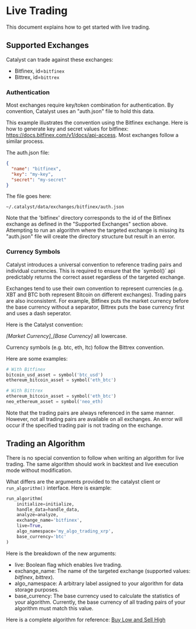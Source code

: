 <h1>Live Trading</h1>
This document explains how to get started with live trading.

<h2>Supported Exchanges</h2>
Catalyst can trade against these exchanges:

* Bitfinex, id=`bitfinex`
* Bittrex, id=`bittrex`

<h3>Authentication</h3>
Most exchanges require key/token combination for authentication. By
convention, Catalyst uses an "auth.json" file to hold this data.

This example illustrates the convention using the Bitfinex exchange.
Here is how to generate key and secret values for bitfinex:
https://docs.bitfinex.com/v1/docs/api-access. Most exchanges follow
a similar process.

The auth.json file:
```json
{
  "name": "bitfinex",
  "key": "my-key",
  "secret": "my-secret"
}
```

The file goes here:
```
~/.catalyst/data/exchanges/bitfinex/auth.json
```

Note that the 'bitfinex' directory corresponds to the id of the Bitfinex
exchange as defined in the "Supported Exchanges" section above.
Attempting to run an algorithm where the targeted exchange is missing
its "auth.json" file will create the directory structure but result
in an error.

<h3>Currency Symbols</h3>
Catalyst introduces a universal convention to reference
trading pairs and individual currencies. This
is required to ensure that the `symbol()` api predictably
returns the correct asset regardless of the targeted exchange.

Exchanges tend to use their own convention to represent currencies
(e.g. XBT and BTC both represent Bitcoin on different exchanges).
Trading pairs are also inconsistent. For example, Bitfinex
puts the market currency before the base currency without a
separator, Bittrex puts the base currency first and uses a dash
seperator.

Here is the Catalyst convention:

*[Market Currency]_[Base Currency]* all lowercase.

Currency symbols (e.g. btc, eth, ltc) follow the Bittrex convention.

Here are some examples:
```python
# With Bitfinex
bitcoin_usd_asset = symbol('btc_usd')
ethereum_bitcoin_asset = symbol('eth_btc')

# With Bittrex
ethereum_bitcoin_asset = symbol('eth_btc')
neo_ethereum_asset = symbol('neo_eth)
```

Note that the trading pairs are always referenced in the same manner.
However, not all trading pairs are available on all exchanges. An
error will occur if the specified trading pair is not trading
on the exchange.

<h2>Trading an Algorithm</h2>
There is no special convention to follow when writing an
algorithm for live trading. The same algorithm should work in
backtest and live execution mode without modification.

What differs are the arguments provided to the catalyst client or
`run_algorithm()` interface. Here is example:

```python
run_algorithm(
    initialize=initialize,
    handle_data=handle_data,
    analyze=analyze,
    exchange_name='bitfinex',
    live=True,
    algo_namespace='my_algo_trading_xrp',
    base_currency='btc'
)
```

Here is the breakdown of the new arguments:
* live: Boolean flag which enables live trading.
* exchange_name: The name of the targeted exchange
    (supported values: *bitfinex*, *bittrex*).
* algo_namespace: A arbitrary label assigned to your algorithm for
    data storage purposes.
* base_currency: The base currency used to calculate the
    statistics of your algorithm. Currently, the base currency of all
    trading pairs of your algorithm must match this value.

Here is a complete algorithm for reference:
[Buy Low and Sell High](../catalyst/examples/buy_low_sell_high_live.py)
